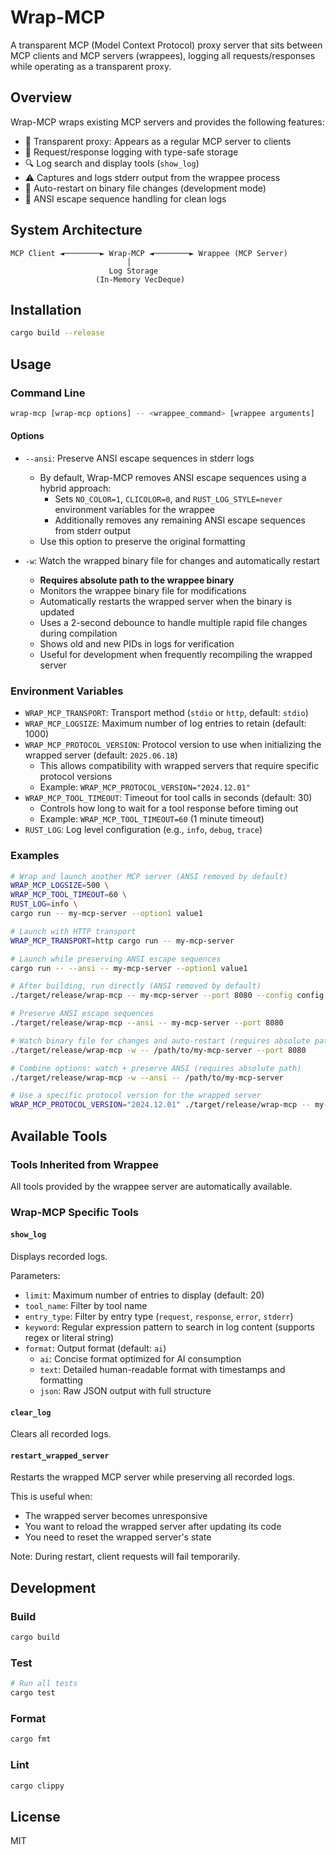 # Wrap-MCP

A transparent MCP (Model Context Protocol) proxy server that sits between MCP clients and MCP servers (wrappees), logging all requests/responses while operating as a transparent proxy.

## Overview

Wrap-MCP wraps existing MCP servers and provides the following features:

- 🔄 Transparent proxy: Appears as a regular MCP server to clients
- 📝 Request/response logging with type-safe storage
- 🔍 Log search and display tools (`show_log`)
- ⚠️ Captures and logs stderr output from the wrappee process
- 🔁 Auto-restart on binary file changes (development mode)
- 🎨 ANSI escape sequence handling for clean logs

## System Architecture

```
MCP Client ◄────────► Wrap-MCP ◄────────► Wrappee (MCP Server)
                          │
                      Log Storage
                   (In-Memory VecDeque)
```

## Installation

```bash
cargo build --release
```

## Usage

### Command Line

```bash
wrap-mcp [wrap-mcp options] -- <wrappee_command> [wrappee arguments]
```

#### Options

- `--ansi`: Preserve ANSI escape sequences in stderr logs
  - By default, Wrap-MCP removes ANSI escape sequences using a hybrid approach:
    - Sets `NO_COLOR=1`, `CLICOLOR=0`, and `RUST_LOG_STYLE=never` environment variables for the wrappee
    - Additionally removes any remaining ANSI escape sequences from stderr output
  - Use this option to preserve the original formatting

- `-w`: Watch the wrapped binary file for changes and automatically restart
  - **Requires absolute path to the wrappee binary**
  - Monitors the wrappee binary file for modifications
  - Automatically restarts the wrapped server when the binary is updated
  - Uses a 2-second debounce to handle multiple rapid file changes during compilation
  - Shows old and new PIDs in logs for verification
  - Useful for development when frequently recompiling the wrapped server

### Environment Variables

- `WRAP_MCP_TRANSPORT`: Transport method (`stdio` or `http`, default: `stdio`)
- `WRAP_MCP_LOGSIZE`: Maximum number of log entries to retain (default: 1000)
- `WRAP_MCP_PROTOCOL_VERSION`: Protocol version to use when initializing the wrapped server (default: `2025.06.18`)
  - This allows compatibility with wrapped servers that require specific protocol versions
  - Example: `WRAP_MCP_PROTOCOL_VERSION="2024.12.01"`
- `WRAP_MCP_TOOL_TIMEOUT`: Timeout for tool calls in seconds (default: 30)
  - Controls how long to wait for a tool response before timing out
  - Example: `WRAP_MCP_TOOL_TIMEOUT=60` (1 minute timeout)
- `RUST_LOG`: Log level configuration (e.g., `info`, `debug`, `trace`)

### Examples

```bash
# Wrap and launch another MCP server (ANSI removed by default)
WRAP_MCP_LOGSIZE=500 \
WRAP_MCP_TOOL_TIMEOUT=60 \
RUST_LOG=info \
cargo run -- my-mcp-server --option1 value1

# Launch with HTTP transport
WRAP_MCP_TRANSPORT=http cargo run -- my-mcp-server

# Launch while preserving ANSI escape sequences
cargo run -- --ansi -- my-mcp-server --option1 value1

# After building, run directly (ANSI removed by default)
./target/release/wrap-mcp -- my-mcp-server --port 8080 --config config.json

# Preserve ANSI escape sequences
./target/release/wrap-mcp --ansi -- my-mcp-server --port 8080

# Watch binary file for changes and auto-restart (requires absolute path)
./target/release/wrap-mcp -w -- /path/to/my-mcp-server --port 8080

# Combine options: watch + preserve ANSI (requires absolute path)
./target/release/wrap-mcp -w --ansi -- /path/to/my-mcp-server

# Use a specific protocol version for the wrapped server
WRAP_MCP_PROTOCOL_VERSION="2024.12.01" ./target/release/wrap-mcp -- my-mcp-server
```

## Available Tools

### Tools Inherited from Wrappee
All tools provided by the wrappee server are automatically available.

### Wrap-MCP Specific Tools

#### `show_log`
Displays recorded logs.

Parameters:
- `limit`: Maximum number of entries to display (default: 20)
- `tool_name`: Filter by tool name
- `entry_type`: Filter by entry type (`request`, `response`, `error`, `stderr`)
- `keyword`: Regular expression pattern to search in log content (supports regex or literal string)
- `format`: Output format (default: `ai`)
  - `ai`: Concise format optimized for AI consumption
  - `text`: Detailed human-readable format with timestamps and formatting
  - `json`: Raw JSON output with full structure

#### `clear_log`
Clears all recorded logs.

#### `restart_wrapped_server`
Restarts the wrapped MCP server while preserving all recorded logs.

This is useful when:
- The wrapped server becomes unresponsive
- You want to reload the wrapped server after updating its code
- You need to reset the wrapped server's state

Note: During restart, client requests will fail temporarily.

## Development

### Build
```bash
cargo build
```

### Test
```bash
# Run all tests
cargo test
```

### Format
```bash
cargo fmt
```

### Lint
```bash
cargo clippy
```

## License

MIT